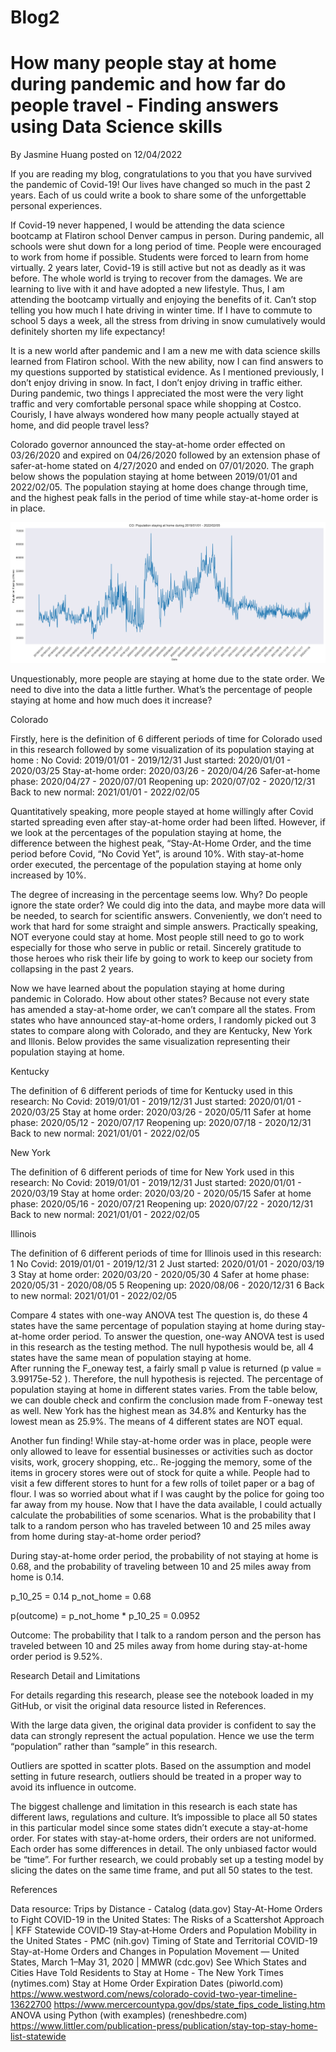 # Blog2
# How many people stay at home during pandemic and how far do people travel - Finding answers using Data Science skills

By Jasmine Huang posted on 12/04/2022


If you are reading my blog, congratulations to you that you have survived the pandemic of Covid-19!  Our lives have changed so much in the past 2 years. Each of us could write a book to share some of the unforgettable personal experiences.

If Covid-19 never happened, I would be attending the data science bootcamp at Flatiron school Denver campus in person.  During pandemic, all schools were shut down for a long period of time.  People were encouraged to work from home if possible.  Students were forced to learn from home virtually.  2 years later, Covid-19 is still active but not as deadly as it was before.  The whole world is trying to recover from the damages.  We are learning to live with it and have adopted  a new lifestyle.  Thus, I am attending the bootcamp virtually and enjoying the benefits of it.  Can’t stop telling you how much I hate driving in winter time.  If I have to commute to school 5 days a week, all the stress from driving in snow cumulatively would definitely shorten my life expectancy!

It is a new world after pandemic and I am a new me with data science skills learned from Flatiron school.  With the new ability, now I can find answers to my questions supported by statistical evidence. As I mentioned previously, I don’t enjoy driving in snow.  In fact, I don’t enjoy driving in traffic either.  During pandemic, two things I appreciated the most were the very light traffic and very comfortable personal space while shopping at Costco.  Courisly, I have always wondered how many people actually stayed at home, and did people travel less?
 
Colorado governor announced the stay-at-home order effected on 03/26/2020 and expired on 04/26/2020 followed by an extension phase of safer-at-home stated on 4/27/2020 and ended on 07/01/2020. The graph below shows the population staying at home between 2019/01/01 and 2022/02/05. The population staying at home does change through time, and the highest peak falls in the period of time while stay-at-home order is in place.

![Alt Image text](pics/CO_pop_line.jpg)


Unquestionably, more people are staying at home due to the state order.  We need to dive into the data a little further.  What’s the percentage of people staying at home and how much does it increase?

Colorado

Firstly, here is the definition of 6 different periods of time for Colorado used in this research followed by some  visualization of its population staying at home :
No Covid: 2019/01/01 - 2019/12/31
Just started: 2020/01/01 - 2020/03/25
Stay-at-home order: 2020/03/26 - 2020/04/26
Safer-at-home phase: 2020/04/27 - 2020/07/01
Reopening up: 2020/07/02 - 2020/12/31
Back to new normal: 2021/01/01 - 2022/02/05



Quantitatively speaking, more people stayed at home willingly after Covid started spreading even after stay-at-home order had been lifted. However, if we look at the percentages of the population staying at home, the difference between the highest peak, “Stay-At-Home Order, and the time period before Covid, “No Covid Yet”, is around 10%.  With stay-at-home order executed, the percentage of the population staying at home only increased by 10%.

The degree of increasing in the percentage seems low.  Why?  Do people ignore the state order?  We could dig into the data, and maybe more data will be needed, to search for scientific answers.  Conveniently, we don’t need to work that hard for some straight and simple answers.  Practically speaking, NOT everyone could stay at home.  Most people still need to go to work especially for those who serve in public or retail.  Sincerely gratitude to those heroes who risk their life by going to work to keep our society from collapsing in the past 2 years.    

Now we have learned about the population staying at home during pandemic in Colorado.  How about other states?  Because not every state has amended a stay-at-home order, we can’t compare all the states.  From states who have announced stay-at-home orders, I randomly picked out 3 states to compare along with Colorado, and they are Kentucky, New York and Illonis.  Below provides the same visualization representing their population staying at home.

Kentucky

The definition of 6 different periods of time for Kentucky used in this research:
No Covid: 2019/01/01 - 2019/12/31
Just started: 2020/01/01 - 2020/03/25
Stay at home order: 2020/03/26 - 2020/05/11
Safer at home phase: 2020/05/12 - 2020/07/17
Reopening up: 2020/07/18 - 2020/12/31
Back to new normal: 2021/01/01 - 2022/02/05









New York

The definition of 6 different periods of time for New York used in this research:
No Covid: 2019/01/01 - 2019/12/31
Just started: 2020/01/01 - 2020/03/19
Stay at home order: 2020/03/20 - 2020/05/15
Safer at home phase: 2020/05/16 - 2020/07/21
Reopening up: 2020/07/22 - 2020/12/31
Back to new normal: 2021/01/01 - 2022/02/05






Illinois

The definition of 6 different periods of time for Illinois used in this research:
1 No Covid: 2019/01/01 - 2019/12/31
2 Just started: 2020/01/01 - 2020/03/19
3 Stay at home order: 2020/03/20 - 2020/05/30
4 Safer at home phase: 2020/05/31 - 2020/08/05
5 Reopening up: 2020/08/06 - 2020/12/31
6 Back to new normal: 2021/01/01 - 2022/02/05







Compare 4 states with one-way ANOVA test
The question is, do these 4 states have the same percentage of population staying at home during stay-at-home order period.  To answer the question, one-way ANOVA test is used in this research as the testing method.  The null hypothesis would be, all 4 states have the same mean of population staying at home.  
After running the F_oneway test, a fairly small p value is returned (p value = 3.99175e-52 ).  Therefore, the null hypothesis is rejected.  The percentage of population staying at home in different states varies. 
From the table below, we can double check and confirm the conclusion made from F-oneway test as well.  New York has the highest mean as 34.8% and Kenturky has the lowest mean as 25.9%.  The means of 4 different states are NOT equal. 



Another fun finding! 
While stay-at-home order was in place, people were only allowed to leave for essential businesses or activities such as doctor visits, work, grocery shopping, etc.. Re-jogging the memory, some of the items in grocery stores were out of stock for quite a while.  People had to visit a few different stores to hunt for a few rolls of toilet paper or a bag of flour.  I was so worried about what if I was caught by the police for going too far away from my house.  Now that I have the data available, I could actually calculate the probabilities of some scenarios.  What is the probability that I talk to a random person who has traveled between 10 and 25 miles away from home during stay-at-home order period?  




During stay-at-home order period, the probability of not staying at home is 0.68, and the probability of traveling between 10 and 25 miles away from home is 0.14.

p_10_25 = 0.14
p_not_home =  0.68

p(outcome) = p_not_home * p_10_25 = 0.0952

Outcome: The probability that I talk to a random person and the person has traveled between 10 and 25 miles away from home during stay-at-home order period is 9.52%.



Research Detail and Limitations

For details regarding this research, please see the notebook loaded in my GitHub, or visit the original data resource listed in References.

With the large data given, the original data provider is confident to say the data can strongly represent the actual population.  Hence we use the term “population” rather than “sample” in this research.

Outliers are spotted in scatter plots.  Based on the assumption and model setting in future research, outliers should be treated in a proper way to avoid its influence in outcome. 

The biggest challenge and limitation in this research is each state has different laws,  regulations and culture.  It’s impossible to place all 50 states in this particular model since some states didn’t execute a stay-at-home order.  For states with stay-at-home orders, their orders are not uniformed.  Each order has some differences in detail.  The only unbiased factor would be “time”.  For further research, we could probably set up a testing model by slicing the dates on the same time frame, and put all 50 states to the test.      


References

Data resource: Trips by Distance - Catalog (data.gov)
Stay-At-Home Orders to Fight COVID-19 in the United States: The Risks of a Scattershot Approach | KFF
Statewide COVID‐19 Stay‐at‐Home Orders and Population Mobility in the United States - PMC (nih.gov)
Timing of State and Territorial COVID-19 Stay-at-Home Orders and Changes in Population Movement — United States, March 1–May 31, 2020 | MMWR (cdc.gov)
See Which States and Cities Have Told Residents to Stay at Home - The New York Times (nytimes.com)
Stay at Home Order Expiration Dates (piworld.com)
https://www.westword.com/news/colorado-covid-two-year-timeline-13622700
https://www.mercercountypa.gov/dps/state_fips_code_listing.htm
ANOVA using Python (with examples) (reneshbedre.com)
https://www.littler.com/publication-press/publication/stay-top-stay-home-list-statewide



